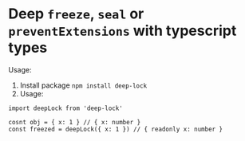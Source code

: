 # Deep `freeze`, `seal` or `preventExtensions` with typescript types

Usage:

1. Install package `npm install deep-lock`
2. Usage:

```
import deepLock from 'deep-lock'

cosnt obj = { x: 1 } // { x: number }
const freezed = deepLock({ x: 1 }) // { readonly x: number }
```
